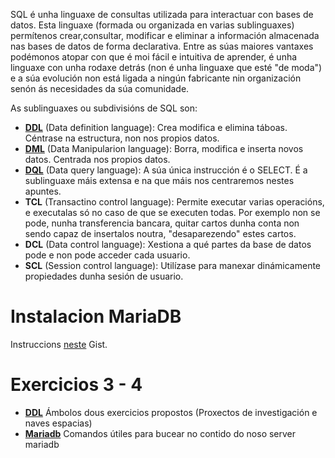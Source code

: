 SQL é unha linguaxe de consultas utilizada para interactuar con bases de datos. Esta linguaxe (formada ou organizada en varias sublinguaxes) permítenos crear,consultar, modificar e eliminar a información almacenada nas bases de datos de forma declarativa. Entre as súas maiores vantaxes podémonos atopar con que é moi fácil e intuitiva de aprender, é unha linguaxe con unha rodaxe detrás (non é unha linguaxe que esté "de moda") e a súa evolución non está ligada a ningún fabricante nin organización senón ás necesidades da súa comunidade. 

As sublinguaxes ou subdivisións de SQL son:

 - [**DDL**](DDL/README.MD) (Data definition language): Crea modifica e elimina táboas. Céntrase na estructura, non nos propios datos.
 - [**DML**](DML/README.MD) (Data Manipularion language): Borra, modifica e inserta novos datos. Centrada nos propios datos.
 - [**DQL**](DQL/README.MD) (Data query language): A súa única instrucción é o SELECT. É a sublinguaxe máis extensa e na que máis nos centraremos nestes apuntes.
 - **TCL** (Transactino control language): Permite executar varias operacións, e executalas só no caso de que se executen todas. Por exemplo non se pode, nunha transferencia bancara, quitar cartos dunha conta non sendo capaz de insertalos noutra, "desaparezendo" estes cartos.
 - **DCL** (Data control language): Xestiona a qué partes da base de datos pode e non pode acceder cada usuario.
 - **SCL** (Session control language): Utilízase para manexar dinámicamente propiedades dunha sesión de usuario.
 
 

 # Instalacion MariaDB
 Instruccions [neste](https://gist.github.com/alexoterof/6c89485485752bc05673702f519488e6) Gist.

# Exercicios 3 - 4
 - [**DDL**](exercicios/DDL/) Ámbolos dous exercicios propostos (Proxectos de investigación e naves espacias)
 - [**Mariadb**](exercicios/mariadbInspection/) Comandos útiles para bucear no contido do noso server mariadb